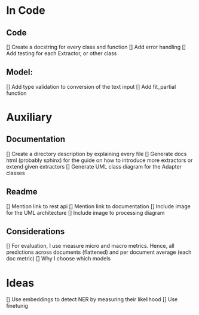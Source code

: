 # In Code
## Code
[] Create a docstring for every class and function
[] Add error handling 
[] Add testing for each Extractor, or other class 

## Model:
[] Add type validation to conversion of the text input 
[] Add fit_partial function


# Auxiliary
## Documentation
[] Create a directory description by explaining every file
[] Generate docs html (probably sphinx) for the guide on how to introduce more extractors or extend given extractors
[] Generate UML class diagram for the Adapter classes

## Readme
[] Mention link to rest api
[] Mention link to documentation
[] Include image for the UML architecture
[] Include image to processing diagram


## Considerations
[] For evaluation, I use measure micro and macro metrics. Hence, all predictions across documents (flattened) and per document average (each doc metric)
[] Why I choose  which models

# Ideas
[] Use embeddings to detect NER by measuring their likelihood
[] Use finetunig
